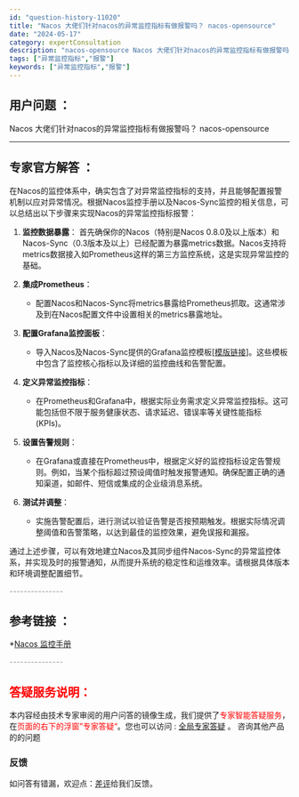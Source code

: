 ```yaml
---
id: "question-history-11020"
title: "Nacos 大佬们针对nacos的异常监控指标有做报警吗？ nacos-opensource"
date: "2024-05-17"
category: expertConsultation
description: "nacos-opensource Nacos 大佬们针对nacos的异常监控指标有做报警吗？"
tags: ["异常监控指标","报警"]
keywords: ["异常监控指标","报警"]
---
```


## 用户问题 ： 
 Nacos 大佬们针对nacos的异常监控指标有做报警吗？ nacos-opensource 

---------------
## 专家官方解答 ：

在Nacos的监控体系中，确实包含了对异常监控指标的支持，并且能够配置报警机制以应对异常情况。根据Nacos监控手册以及Nacos-Sync监控的相关信息，可以总结出以下步骤来实现Nacos的异常监控指标报警：

1. **监控数据暴露**：
   首先确保你的Nacos（特别是Nacos 0.8.0及以上版本）和Nacos-Sync（0.3版本及以上）已经配置为暴露metrics数据。Nacos支持将metrics数据接入如Prometheus这样的第三方监控系统，这是实现异常监控的基础。

2. **集成Prometheus**：
   - 配置Nacos和Nacos-Sync将metrics暴露给Prometheus抓取。这通常涉及到在Nacos配置文件中设置相关的metrics暴露地址。

3. **配置Grafana监控面板**：
   - 导入Nacos及Nacos-Sync提供的Grafana监控模板[[模版链接](https://github.com/nacos-group/nacos-template/blob/master/nacos-sync-grafana)]。这些模板中包含了监控核心指标以及详细的监控曲线和告警配置。

4. **定义异常监控指标**：
   - 在Prometheus和Grafana中，根据实际业务需求定义异常监控指标。这可能包括但不限于服务健康状态、请求延迟、错误率等关键性能指标(KPIs)。

5. **设置告警规则**：
   - 在Grafana或直接在Prometheus中，根据定义好的监控指标设定告警规则。例如，当某个指标超过预设阈值时触发报警通知。确保配置正确的通知渠道，如邮件、短信或集成的企业级消息系统。

6. **测试并调整**：
   - 实施告警配置后，进行测试以验证告警是否按预期触发。根据实际情况调整阈值和告警策略，以达到最佳的监控效果，避免误报和漏报。

通过上述步骤，可以有效地建立Nacos及其同步组件Nacos-Sync的异常监控体系，并实现及时的报警通知，从而提升系统的稳定性和运维效率。请根据具体版本和环境调整配置细节。


<font color="#949494">---------------</font> 


## 参考链接 ：

*[Nacos 监控手册](https://nacos.io/docs/latest/guide/admin/monitor-guide)


 <font color="#949494">---------------</font> 
 


## <font color="#FF0000">答疑服务说明：</font> 

本内容经由技术专家审阅的用户问答的镜像生成，我们提供了<font color="#FF0000">专家智能答疑服务</font>，在<font color="#FF0000">页面的右下的浮窗”专家答疑“</font>。您也可以访问 : [全局专家答疑](https://opensource.alibaba.com/chatBot) 。 咨询其他产品的的问题

### 反馈
如问答有错漏，欢迎点：[差评](https://ai.nacos.io/user/feedbackByEnhancerGradePOJOID?enhancerGradePOJOId=13709)给我们反馈。
